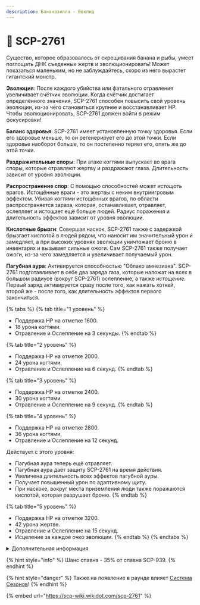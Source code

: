 ```yaml
---
description: Бананазилла - Евклид
---
```


# 🍌 SCP-2761

Существо, которое образовалось от скрещивания банана и рыбы, умеет поглощать ДНК съеденных жертв и эволюционировать! Может показаться маленьким, но не заблуждайтесь, скоро из него вырастет гигантский монстр.

**Эволюция**: После каждого убийства или фатального отравления увеличивает счётчик эволюции. Когда счётчик достигает определённого значения, SCP-2761 способен повысить свой уровень эволюции, из-за чего становиться крупнее и восстанавливает HP. Чтобы эволюционировать, SCP-2761 должен войти в режим фокусировки!

**Баланс здоровья**: SCP-2761 имеет установленную точку здоровья. Если его здоровье меньше, то он регенерирует его до этой точки. Если здоровье наоборот больше, то он постепенно теряет его, опять же до этой точки.

**Раздражительные споры**: При атаке когтями выпускает во врага споры, которые отравляют жертву и раздражают глаза. Длительность зависит от уровня эволюции.

**Распространение спор**: С помощью способностей может _истощать_ врагов. Истощённые враги - это жертвы с неким внутриигровым эффектом. Убивая когтями истощённых врагов, по области распространяется зараза, которая, останавливает, отравляет, ослепляет и истощает ещё больше людей. Радиус поражения и длительность эффектов зависит от уровня эволюции.

**Кислотные брызги**: Совершая наскок, SCP-2761 также с задержкой брызгает кислотой в людей рядом, что наносит им значительный урон и замедляет, а при высоких уровнях эволюции уничтожает броню в инвентарях и вызывает сильные ожоги. Сам SCP-2761 также получает ожоги, из-за чего замедляется и увеличивает получаемый урон.

**Пагубная аура**: Активируется способностью "Облако амнезиака". SCP-2761 подготавливает в себе два заряда газа, которые наложат на всех в большом радиусе (вокруг SCP-2761) ослепление, а также _истощение_.\
Первый заряд активируется сразу после того, как нажать хоткей, второй же - после того, как длительность эффектов первого закончиться.

{% tabs %}
{% tab title="1 уровень" %}
* Поддержка HP на отметке 1600.
* 18 урона когтями.
* Отравление и Ослепление на 3 секунды.
{% endtab %}

{% tab title="2 уровень" %}
* Поддержка HP на отметке 2000.
* 24 урона когтями.
* Отравление и Ослепление на 6 секунд.
{% endtab %}

{% tab title="3 уровень" %}
* Поддержка HP на отметке 2400.
* 30 урона когтями.
* Отравление и Ослепление на 9 секунд.
{% endtab %}

{% tab title="4 уровень" %}
* Поддержка HP на отметке 2800.
* 36 урона когтями.
* Отравление и Ослепление на 12 секунд.

Действует с этого уровня:

* Пагубная аура теперь ещë отравляет.
* Пагубная аура даёт защиту SCP-2761 на время действия.
* Увеличена длительность всех эффектов пагубной ауры.
* Получает повышенный урон по адаптивному щиту.
* При наскоке, вокруг места приземления люди также поражаются кислотой, которая разрушает броню.
{% endtab %}

{% tab title="5 уровень" %}
* Поддержка HP на отметке 3200.
* 42 урона жертве.
* Отравление и Ослепление на 15 секунд.
* Исцеление за каждое очко эволюции.
{% endtab %}
{% endtabs %}

<details>

<summary>Дополнительная информация</summary>

* **Класс**: SCP-939
* **Роль в команде в начале**: Саппорт
* **Роль в команде в конце**: Танк

</details>

{% hint style="info" %}
Шанс спавна - 35% от спавна SCP-939.
{% endhint %}

{% hint style="danger" %}
Также на появление в раунде влияет [Система Сезонов](../../server-systems/seasons-system/)!
{% endhint %}

{% embed url="https://scp-wiki.wikidot.com/scp-2761" %}
